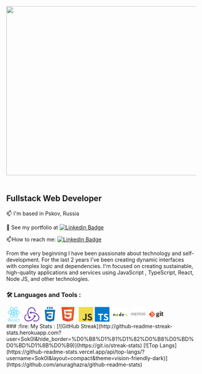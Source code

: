 

<div id="badges"align="center">

  
  
   <div align="center">
  <img src="https://media0.giphy.com/media/SWoSkN6DxTszqIKEqv/giphy.gif?cid=ecf05e47evd5chsu7qgw885pcq7xynaghukikj38douxzipx&rid=giphy.gif&ct=g" width="800" height="450"/>
     <div> 
  <img src="https://komarev.com/ghpvc/?username=Sok0l&style=flat-square&color=blue" alt=""/>
  </div>
</div>

</div>
 


## Fullstack Web Developer

📫 I'm based in Pskov, Russia

👀 See my portfolio at [![Linkedin Badge](https://img.shields.io/badge/-LevSokolov-blue?style=flat&logoColor=white)]([[https://www.linkedin.com/in/%D0%BB%D0%B5%D0%B2-%D1%81%D0%BE%D0%BA%D0%BE%D0%BB%D0%BE%D0%B2-038766255/](https://sok0l.github.io/portfolio/)]) 

:mailbox:How to reach me: [![Linkedin Badge](https://img.shields.io/badge/-LevSokolov-blue?style=flat&logo=Linkedin&logoColor=white)]([https://www.linkedin.com/in/%D0%BB%D0%B5%D0%B2-%D1%81%D0%BE%D0%BA%D0%BE%D0%BB%D0%BE%D0%B2-038766255/])

From the very beginning I have been passionate about technology and self-development. For the last 2 years I’ve been creating dynamic interfaces with complex logic and dependencies. I'm focused on creating sustainable, high-quality applications and services using JavaScript , TypeScript, React, Node JS, and other technologies.

### :hammer_and_wrench: Languages and Tools :
<div>
  <img src="https://github.com/devicons/devicon/blob/master/icons/react/react-original-wordmark.svg" title="React" alt="React" width="40" height="40"/>&nbsp;
  <img src="https://github.com/devicons/devicon/blob/master/icons/redux/redux-original.svg" title="Redux" alt="Redux " width="40" height="40"/>&nbsp;
  <img src="https://github.com/devicons/devicon/blob/master/icons/css3/css3-plain-wordmark.svg"  title="CSS3" alt="CSS" width="40" height="40"/>&nbsp;
  <img src="https://github.com/devicons/devicon/blob/master/icons/html5/html5-original.svg" title="HTML5" alt="HTML" width="40" height="40"/>&nbsp;
  <img src="https://github.com/devicons/devicon/blob/master/icons/javascript/javascript-original.svg" title="JavaScript" alt="JavaScript" width="40" height="40"/>
  <img src="https://raw.githubusercontent.com/devicons/devicon/1119b9f84c0290e0f0b38982099a2bd027a48bf1/icons/typescript/typescript-original.svg" title="TypeScript" alt="TypeScript" width="40" height="40"/>&nbsp; 
   <img src="https://raw.githubusercontent.com/devicons/devicon/1119b9f84c0290e0f0b38982099a2bd027a48bf1/icons/nodejs/nodejs-original-wordmark.svg" title="NodeJS" alt="NodeJS" width="40" height="40"/>&nbsp; 
<img src="https://raw.githubusercontent.com/devicons/devicon/1119b9f84c0290e0f0b38982099a2bd027a48bf1/icons/express/express-original-wordmark.svg" title="Express" alt="Express" width="40" height="40"/>&nbsp; 
    <img src="https://github.com/devicons/devicon/blob/master/icons/git/git-original-wordmark.svg" title="Git" alt="Git" width="40" height="40"/>&nbsp;
</div>

</div>
 ### :fire: My Stats :
[![GitHub Streak](http://github-readme-streak-stats.herokuapp.com?user=Sok0l&hide_border=%D0%B8%D1%81%D1%82%D0%B8%D0%BD%D0%BD%D1%8B%D0%B9)](https://git.io/streak-stats)
 [![Top Langs](https://github-readme-stats.vercel.app/api/top-langs/?username=Sok0l&layout=compact&theme=vision-friendly-dark)](https://github.com/anuraghazra/github-readme-stats)
